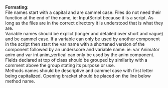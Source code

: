 **Formating:**  
File names start with a capital and are cammel case. Files do not need their function at the end of the name, ie: InputScript because it is a script. As long as the files are in the correct directory it is understood that is what they are.  
Variable names should be explict (longer and detailed over short and vague) and be cammel case. If a variable can only be used by another component in the script then start the var name with a shortened version of the component followed by an underscore and variable name. ie: var Animator anim and var int anim_vertical can only be used by the anim component.  
Fields declared at top of class should be grouped by similarity with a comment above the group stating its purpose or use.  
Methods names should be descriptive and cammel case with first letter being capitalized. Opening bracket should be placed on the line below method name.  
